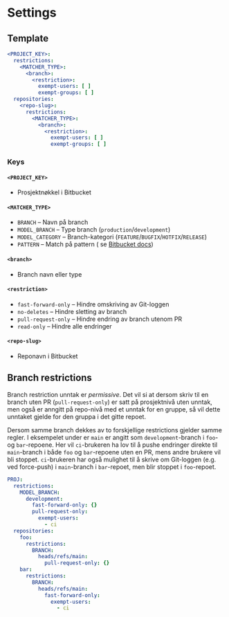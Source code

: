 # Settings

## Template

```yaml
<PROJECT_KEY>:
  restrictions:
    <MATCHER_TYPE>:
      <branch>:
        <restriction>:
          exempt-users: [ ]
          exempt-groups: [ ]
  repositories:
    <repo-slug>:
      restrictions:
        <MATCHER_TYPE>:
          <branch>:
            <restriction>:
              exempt-users: [ ]
              exempt-groups: [ ]
```

### Keys

#### `<PROJECT_KEY>`

* Prosjektnøkkel i Bitbucket

#### `<MATCHER_TYPE>`

* `BRANCH` – Navn på branch
* `MODEL_BRANCH` – Type branch (`production`/`development`)
* `MODEL_CATEGORY` – Branch-kategori (`FEATURE`/`BUGFIX`/`HOTFIX`/`RELEASE`)
* `PATTERN` – Match på pattern (
  se [Bitbucket docs](https://confluence.atlassian.com/bitbucketserver/branch-permission-patterns-776639814.html))

#### `<branch>`

* Branch navn eller type

#### `<restriction>`

* `fast-forward-only` – Hindre omskriving av Git-loggen
* `no-deletes` – Hindre sletting av branch
* `pull-request-only` – Hindre endring av branch utenom PR
* `read-only` – Hindre alle endringer

#### `<repo-slug>`

* Reponavn i Bitbucket

## Branch restrictions

Branch restriction unntak er _permissive_.
Det vil si at dersom skriv til en branch uten PR (`pull-request-only`) er satt på prosjektnivå uten unntak, 
men også er anngitt på repo-nivå med et unntak for en gruppe, så vil dette unntaket gjelde for den gruppa i det gitte 
repoet.

Dersom samme branch dekkes av to forskjellige restrictions gjelder samme regler.
I eksempelet under er `main` er angitt som `development`-branch i `foo`- og `bar`-repoene.
Her vil `ci`-brukeren ha lov til å pushe endringer direkte til `main`-branch i både `foo` og `bar`-repoene uten en PR,
mens andre brukere vil bli stoppet. `ci`-brukeren har også mulighet til å skrive om Git-loggen (e.g. ved force-push)
i `main`-branch i `bar`-repoet, men blir stoppet i `foo`-repoet.

```yaml
PROJ:
  restrictions:
    MODEL_BRANCH:
      development:
        fast-forward-only: {}
        pull-request-only:
          exempt-users:
            - ci
  repositories:
    foo:
      restrictions:
        BRANCH:
          heads/refs/main:
            pull-request-only: {}
    bar:
      restrictions:
        BRANCH:
          heads/refs/main:
            fast-forward-only:
              exempt-users:
                - ci
```

